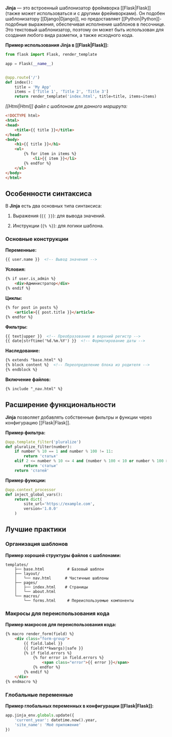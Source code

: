 **Jinja** — это встроенный шаблонизатор фреймворка [[Flask|Flask]] (также может использоваться и с другими фреймворками). Он подобен шаблонизатору [[Django|Django]], но предоставляет [[Python|Python]]-подобные выражения, обеспечивая исполнение шаблонов в песочнице. Это текстовый шаблонизатор, поэтому он может быть использован для создания любого вида разметки, а также исходного кода.

**Пример использования Jinja в [[Flask|Flask]]:**

```Python
from flask import Flask, render_template

app = Flask(__name__)


@app.route('/')
def index():
    title = 'My App'
    items = ['Title 1', 'Title 2', 'Title 3']
    return render_template('index.html', title=title, items=items)
```

*[[Html|Html]] файл с шаблоном для данного маршрута:*

```HTML
<!DOCTYPE html>
<html>
<head>
    <title>{{ title }}</title>
</head>
<body>
    <h1>{{ title }}</h1>
    <ul>
        {% for item in items %}
            <li>{{ item }}</li>
        {% endfor %}
    </ul>
</body>
</html>
```

## Особенности синтаксиса

В **Jinja** есть два основных типа синтаксиса:

1. Выражения (`{{ }}`): для вывода значений.

2. Инструкции (`{% %}`): для логики шаблона.

### Основные конструкции

**Переменные:**

```HTML
{{ user.name }}  <!-- Вывод значения -->
```

**Условия:**

```HTML
{% if user.is_admin %}
    <div>Администратор</div>
{% endif %}
```

**Циклы:**

```HTML
{% for post in posts %}
    <article>{{ post.title }}</article>
{% endfor %}
```

**Фильтры:**

```HTML
{{ text|upper }}  <!-- Преобразование в верхний регистр -->
{{ date|strftime('%d.%m.%Y') }}  <!-- Форматирование даты -->
```

**Наследование:**

```HTML
{% extends "base.html" %}
{% block content %}  <!-- Переопределение блока из родителя -->
{% endblock %}
```

**Включение файлов:**

```HTML
{% include "_nav.html" %}
```

## Расширение функциональности

**Jinja** позволяет добавлять собственные фильтры и функции через конфигурацию [[Flask|Flask]].

**Пример фильтра:**

```Python
@app.template_filter('pluralize')
def pluralize_filter(number):
    if number % 10 == 1 and number % 100 != 11:
        return 'статья'
    elif 2 <= number % 10 <= 4 and (number % 100 < 10 or number % 100 >= 20):
        return 'статьи'
    return 'статей'
```

**Пример функции:**

```Python
@app.context_processor
def inject_global_vars():
    return dict(
        site_url='https://example.com',
        version='1.0.0'
    )
```

## Лучшие практики

### Организация шаблонов

**Пример хорошей структуры файлов с шаблонами:**

```plaintext
templates/
    ├── base.html          # Базовый шаблон
    ├── layout/
    │   └── nav.html      # Частичные шаблоны
    ├── pages/
    │   ├── index.html    # Страницы
    │   └── about.html
    └── macros/
        └── forms.html     # Переиспользуемые компоненты
```

### Макросы для переиспользования кода

**Пример макросов для переиспользования кода:**

```HTML
{% macro render_form(field) %}
    <div class="form-group">
        {{ field.label }}
        {{ field(**kwargs)|safe }}
        {% if field.errors %}
            {% for error in field.errors %}
                <span class="error">{{ error }}</span>
            {% endfor %}
        {% endif %}
    </div>
{% endmacro %}
```

### Глобальные переменные

**Пример глобальных переменных в конфигурации [[Flask|Flask]]:**

```Python
app.jinja_env.globals.update({
    'current_year': datetime.now().year,
    'site_name': 'Моё приложение'
})
```

